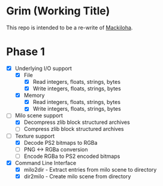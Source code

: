 # Grim (Working Title)
This repo is intended to be a re-write of [Mackiloha](https://github.com/PikminGuts92/Mackiloha).

# Phase 1
- [x] Underlying I/O support
  - [x] File
    - [x] Read integers, floats, strings, bytes
    - [x] Write integers, floats, strings, bytes
  - [x] Memory
    - [x] Read integers, floats, strings, bytes
    - [x] Write integers, floats, strings, bytes
- [ ] Milo scene support
  - [x] Decompress zlib block structured archives
  - [ ] Compress zlib block structured archives
- [ ] Texture support
  - [x] Decode PS2 bitmaps to RGBa
  - [ ] PNG <-> RGBa conversion
  - [ ] Encode RGBa to PS2 encoded bitmaps
- [x] Command Line Interface
  - [x] milo2dir - Extract entries from milo scene to directory
  - [x] dir2milo - Create milo scene from directory
